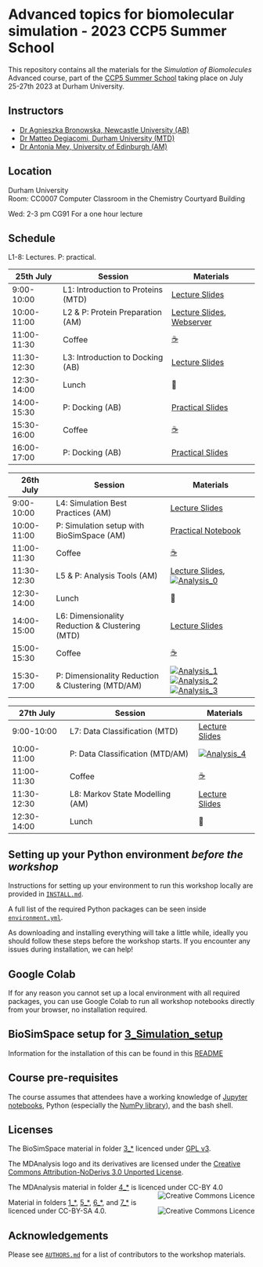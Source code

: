 # Advanced topics for biomolecular simulation - 2023 CCP5 Summer School 

This repository contains all the materials for the *Simulation of Biomolecules* Advanced course, part of the [CCP5 Summer School](https://summer2023.ccp5.ac.uk/#projects_timetable) taking place on July 25-27th 2023 at Durham University.

## Instructors
  
- [Dr Agnieszka Bronowska, Newcastle University (AB)](https://www.ncl.ac.uk/nes/people/profile/agnieszkabronowska.html)     
- [Dr Matteo Degiacomi, Durham University (MTD)](https://degiacomi.org)
- [Dr Antonia Mey, University of Edinburgh (AM)](https://mey-research.org/)  

## Location
Durham University    
Room: CC0007 Computer Classroom in the Chemistry Courtyard Building

Wed: 2-3 pm CG91 For a one hour lecture

## Schedule

L1-8: Lectures. P: practical.

| 25th July   | Session                            | Materials |
|-------------|------------------------------------|-----------|
| 9:00-10:00  | L1: Introduction to Proteins (MTD) | [Lecture Slides](https://github.com/CCPBioSim/CCP5_Simulation_of_BioMolecules/blob/main/1_Introduction/Lecture_1_introduction.pdf) | 
| 10:00-11:00 | L2 & P: Protein Preparation (AM) | [Lecture Slides](https://github.com/CCPBioSim/CCP5_Simulation_of_BioMolecules/blob/main/1_Introduction/Lecture_2_protein_prep.pdf), [Webserver](https://server.poissonboltzmann.org/pdb2pqr)|
| 11:00-11:30 | Coffee                             | [☕](https://www.youtube.com/channel/UCMb0O2CdPBNi-QqPk5T3gsQ) |
| 11:30-12:30 | L3: Introduction to Docking (AB)   | [Lecture Slides](https://github.com/CCPBioSim/CCP5_Simulation_of_BioMolecules/blob/main/2_Docking/Lecture_3_docking.pdf) |
| 12:30-14:00 | Lunch                              | 🍝 |
| 14:00-15:30 | P: Docking (AB)                    | [Practical Slides](https://github.com/CCPBioSim/CCP5_Simulation_of_BioMolecules/blob/main/2_Docking/Docking_Practicals.pdf) |
| 15:30-16:00 | Coffee                             | [☕](https://www.youtube.com/channel/UCMb0O2CdPBNi-QqPk5T3gsQ) |
| 16:00-17:00 | P: Docking (AB)                    | [Practical Slides](https://github.com/CCPBioSim/CCP5_Simulation_of_BioMolecules/blob/main/2_Docking/Docking_Practicals.pdf) |


|  26th July  | Session                                             | Materials |
|-------------|-----------------------------------------------------|-----------|
| 9:00-10:00  | L4: Simulation Best Practices (AM)                  | [Lecture Slides](https://github.com/CCPBioSim/CCP5_Simulation_of_BioMolecules/blob/main/3_Simulation_Setup/Lecture_4_Simulation_setup.pdf) | 
| 10:00-11:00 | P: Simulation setup with BioSimSpace (AM)           | [Practical Notebook](https://github.com/CCPBioSim/CCP5_Simulation_of_BioMolecules/blob/main/3_Simulation_Setup/BioSimSpaceTutorial/01_introduction.ipynb) |
| 11:00-11:30 | Coffee                                              | [☕](https://www.youtube.com/channel/UCMb0O2CdPBNi-QqPk5T3gsQ) |
| 11:30-12:30 | L5 & P: Analysis Tools (AM)                         | [Lecture Slides](4_Analysis_MDAnalysis/Lecture_5_MDAnalysis.pdf), [![Analysis_0](https://colab.research.google.com/assets/colab-badge.svg)](https://colab.research.google.com/github/CCPBioSim/CCP5_Simulation_of_BioMolecules/blob/main/4_Analysis_MDAnalysis/MD_01_System_Manipulation.ipynb)|
| 12:30-14:00 | Lunch                                               | 🍝 |
| 14:00-15:00 | L6: Dimensionality Reduction & Clustering (MTD) | [Lecture Slides](https://github.com/CCPBioSim/CCP5_Simulation_of_BioMolecules/blob/main/5_Analysis_DR_clustering/Lecture_6_DR_Clustering.pdf) |
| 15:00-15:30 | Coffee                                              | [☕](https://www.youtube.com/channel/UCMb0O2CdPBNi-QqPk5T3gsQ) |
| 15:30-17:00 | P: Dimensionality Reduction & Clustering (MTD/AM)   | [![Analysis_1](https://colab.research.google.com/assets/colab-badge.svg)](https://colab.research.google.com/github/CCPBioSim/CCP5_Simulation_of_BioMolecules/blob/main/5_Analysis_DR_clustering/1_DR_part1.ipynb) [![Analysis_2](https://colab.research.google.com/assets/colab-badge.svg)](https://colab.research.google.com/github/CCPBioSim/CCP5_Simulation_of_BioMolecules/blob/main/5_Analysis_DR_clustering/2_DR_part2.ipynb) [![Analysis_3](https://colab.research.google.com/assets/colab-badge.svg)](https://colab.research.google.com/github/CCPBioSim/CCP5_Simulation_of_BioMolecules/blob/main/5_Analysis_DR_clustering/3_clustering.ipynb) |


| 27th July   | Session                          | Materials |
|-------------|----------------------------------|-----------|
| 9:00-10:00  | L7: Data Classification (MTD)    | [Lecture Slides](https://github.com/CCPBioSim/CCP5_Simulation_of_BioMolecules/blob/main/6_Analysis_classification/Lecture_7_classification.pdf) | 
| 10:00-11:00 | P: Data Classification (MTD/AM)  | [![Analysis_4](https://colab.research.google.com/assets/colab-badge.svg)](https://colab.research.google.com/github/CCPBioSim/CCP5_Simulation_of_BioMolecules/blob/main/6_Analysis_classification/1_classification.ipynb) |
| 11:00-11:30 | Coffee                           | [☕](https://www.youtube.com/channel/UCMb0O2CdPBNi-QqPk5T3gsQ) |
| 11:30-12:30 | L8: Markov State Modelling (AM)  | [Lecture Slides](https://github.com/CCPBioSim/CCP5_Simulation_of_BioMolecules/blob/main/7_Analysis_MSM/Lecture_8_MSM.pdf) |
| 12:30-14:00 | Lunch                            | 🍝 |


## Setting up your Python environment *before the workshop*

<!--The workshop will be in a blended learning environment and hands-on. You will need a working installation of MDAnalysis and related packages including data to analyze in order to participate. The full installation may take up to about 1 GB of space (mostly for data, which you can delete after the workshop).--> 

Instructions for setting up your environment to run this workshop locally
are provided in [`INSTALL.md`](INSTALL.md).

A full list of the required Python packages can be seen inside [`environment.yml`](environment.yml).

As downloading and installing everything will take a little while, ideally you should follow these steps before the workshop starts. If you encounter any issues during installation, we can help!

## Google Colab

If for any reason you cannot set up a local environment with all required packages, you can use Google Colab to run all workshop notebooks directly from your browser, no installation required. 

## BioSimSpace setup for [3_Simulation_setup](https://github.com/CCPBioSim/CCP5_Simulation_of_BioMolecules/blob/main/3_Simulation_Setup/)

Information for the installation of this can be found in this [README](https://github.com/CCPBioSim/CCP5_Simulation_of_BioMolecules/blob/main/3_Simulation_Setup/BioSimSpaceTutorial/README.md)

## Course pre-requisites

The course assumes that attendees have a working knowledge of [Jupyter notebooks][1], Python (especially the [NumPy library][2]), and the bash shell.


## Licenses

<!--TBA-->

The BioSimSpace material in folder [3_\*](https://github.com/CCPBioSim/CCP5_Simulation_of_BioMolecules/tree/main/3_Simulation_Setup) licenced under [GPL v3](https://www.gnu.org/licenses/gpl-3.0.en.html).

The MDAnalysis logo and its derivatives are licensed under the [Creative Commons Attribution-NoDerivs 3.0 Unported License](https://creativecommons.org/licenses/by-nd/3.0/).

The MDAnalysis material in folder [4_\*](https://github.com/CCPBioSim/CCP5_Simulation_of_BioMolecules/tree/main/4_Analysis_MDAnalysis) is licenced under CC-BY 4.0 
<a rel="license" href="http://creativecommons.org/licenses/by/4.0/"><img alt="Creative Commons Licence" style="border-width:0" src="https://i.creativecommons.org/l/by/4.0/88x31.png" title='This work is licensed under a Creative Commons Attribution 4.0 International License.' align="right"/></a>

Material in folders [1_\*](https://github.com/CCPBioSim/CCP5_Simulation_of_BioMolecules/tree/main/1_Introduction), [5_\*](https://github.com/CCPBioSim/CCP5_Simulation_of_BioMolecules/tree/main/5_Analysis_DR_clustering), [6_\*](https://github.com/CCPBioSim/CCP5_Simulation_of_BioMolecules/tree/main/6_Analysis_classification), and [7_\*](https://github.com/CCPBioSim/CCP5_Simulation_of_BioMolecules/tree/main/7_Analysis_MSM) is licenced under CC-BY-SA 4.0.
<a rel="license" href="https://creativecommons.org/licenses/by-nc-sa/4.0/"><img alt="Creative Commons Licence" style="width=50" src="https://licensebuttons.net/l/by-nc-sa/4.0/88x31.png" title='This work is licensed under a Creative Commons Attribution 4.0 International License.' align="right"/></a>


## Acknowledgements

Please see [`AUTHORS.md`](AUTHORS.md) for a list of contributors to the workshop
materials.

##
[1]: https://jupyter-notebook.readthedocs.io/en/stable/
[2]: https://numpy.org/
